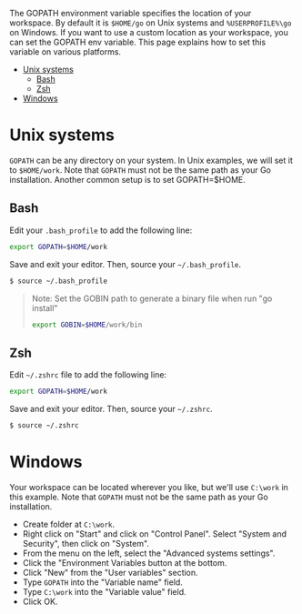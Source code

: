 The GOPATH environment variable specifies the location of your workspace. By default it is `$HOME/go` on Unix systems and `%USERPROFILE%\go` on Windows. If you want to use a custom location as your workspace, you can set the GOPATH env variable. This page explains how to set this variable on various platforms.


- [Unix systems](#unix-systems)
  * [Bash](#bash)
  * [Zsh](#zsh)
- [Windows](#windows)

# Unix systems

`GOPATH` can be any directory on your system. In Unix examples, we will set it to `$HOME/work`. Note that `GOPATH` must not be the same path as your Go installation. Another common setup is to set GOPATH=$HOME.

## Bash

Edit your `.bash_profile` to add the following line:
```bash
export GOPATH=$HOME/work
```

Save and exit your editor. Then, source your `~/.bash_profile`.
```bash
$ source ~/.bash_profile
```

> Note: Set the GOBIN path to generate a binary file when run "go install"
> ```bash
> export GOBIN=$HOME/work/bin
> ```

## Zsh

Edit `~/.zshrc` file to add the following line:

```bash
export GOPATH=$HOME/work
```
Save and exit your editor. Then, source your `~/.zshrc`.
```bash
$ source ~/.zshrc
```

# Windows

Your workspace can be located wherever you like,
but we'll use `C:\work` in this example.
Note that `GOPATH` must not be the same path as your Go installation.

* Create folder at `C:\work`.
* Right click on "Start" and click on "Control Panel". Select "System and Security", then click on "System".
* From the menu on the left, select the "Advanced systems settings".
* Click the "Environment Variables button at the bottom.
* Click "New" from the "User variables" section.
* Type `GOPATH` into the "Variable name" field.
* Type `C:\work` into the "Variable value" field.
* Click OK.
